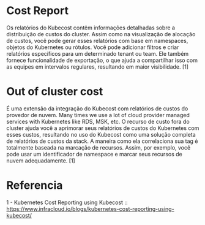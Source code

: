 # Cost Report

Os relatórios do Kubecost contêm informações detalhadas sobre a distribuição de custos do cluster. Assim como na visualização de alocação de custos, você pode gerar esses relatórios com base em namespaces, objetos do Kubernetes ou rótulos. Você pode adicionar filtros e criar relatórios específicos para um determinado tenant ou team. Ele também fornece funcionalidade de exportação, o que ajuda a compartilhar isso com as equipes em intervalos regulares, resultando em maior visibilidade. [1]

# Out of cluster cost

É uma extensão da integração do Kubecost com relatórios de custos do provedor de nuvem. Many times we use a lot of cloud provider managed services with Kubernetes like RDS, MSK, etc. O recurso de custo fora do cluster ajuda você a aprimorar seus relatórios de custos do Kubernetes com esses custos, resultando no uso do Kubecost como uma solução completa de relatórios de custos da stack. A maneira como ela correlaciona sua tag é totalmente baseada na marcação de recursos. Assim, por exemplo, você pode usar um identificador de namespace e marcar seus recursos de nuvem adequadamente. [1]



# Referencia
1 - Kubernetes Cost Reporting using Kubecost :: https://www.infracloud.io/blogs/kubernetes-cost-reporting-using-kubecost/